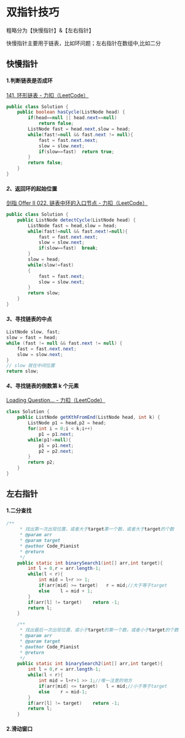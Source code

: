 # 双指针技巧

粗略分为【快慢指针】&【左右指针】

快慢指针主要用于链表，比如环问题；左右指针在数组中,比如二分

## 快慢指针

#### 1.判断链表是否成环

[141. 环形链表 - 力扣（LeetCode）](https://leetcode.cn/problems/linked-list-cycle/)

```java
public class Solution {
    public boolean hasCycle(ListNode head) {
        if(head==null || head.next==null)
            return false;
        ListNode fast = head.next,slow = head;
        while(fast!=null && fast.next != null){
            fast = fast.next.next;
            slow = slow.next;
            if(slow==fast)  return true;
        }
        return false;
    }
}
```

#### *2*、返回环的起始位置

[剑指 Offer II 022. 链表中环的入口节点 - 力扣（LeetCode）](https://leetcode.cn/problems/c32eOV/)

```java
public class Solution {
    public ListNode detectCycle(ListNode head) {
        ListNode fast = head,slow = head;
        while(fast!=null && fast.next!=null){
            fast = fast.next.next;
            slow = slow.next;
            if(slow==fast)  break;
        }
        slow = head;
        while(slow!=fast)
        {
            fast = fast.next;
            slow = slow.next;
        }
        return slow;
    }
}
```

#### *3*、寻找链表的中点

```java
ListNode slow, fast;
slow = fast = head;
while (fast != null && fast.next != null) {
    fast = fast.next.next;
    slow = slow.next;
}
// slow 就在中间位置
return slow;
```

#### *4*、寻找链表的倒数第 k 个元素

[Loading Question... - 力扣（LeetCode）](https://leetcode.cn/problems/SLwz0R/)

```java
class Solution {
    public ListNode getKthFromEnd(ListNode head, int k) {
        ListNode p1 = head,p2 = head;
        for(int i = 0;i < k;i++)
            p1 = p1.next;
        while(p1!=null){
            p1 = p1.next;
            p2 = p2.next;
        }
        return p2;
    }
}
```

## 左右指针

#### 1.二分查找

```java
/**
     * 找出第一次出现位置，或者大于target第一个数，或者大于target的个数
     * @param arr
     * @param target
     * @author Code_Pianist
     * @return
     */
    public static int binarySearch1(int[] arr,int target){
        int l = 0,r = arr.length-1;
        while(l < r){
            int mid = l+r >> 1;
            if(arr[mid] >= target)   r = mid;//大于等于target
            else    l = mid + 1;
        }
        if(arr[l] != target)    return -1;
        return l;
    }

    /**
     * 找出最后一次出现位置，或小于target的第一个数，或者小于target的个数
     * @param arr
     * @param target
     * @author Code_Pianist
     * @return
     */
    public static int binarySearch2(int[] arr,int target){
        int l = 0,r = arr.length-1;
        while(l < r){
            int mid = l+r+1 >> 1;//唯一注意的地方
            if(arr[mid] <= target)   l = mid;//小于等于target
            else    r = mid-1;
        }
        if(arr[l] != target)    return -1;
        return l;
    }
```



#### 2.滑动窗口
